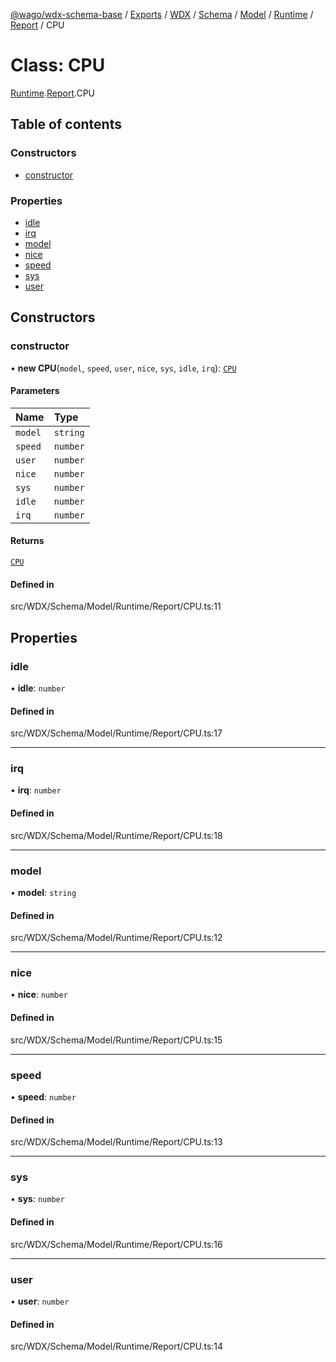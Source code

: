 [@wago/wdx-schema-base](../README.md) / [Exports](../modules.md) / [WDX](../modules/WDX.md) / [Schema](../modules/WDX.Schema.md) / [Model](../modules/WDX.Schema.Model.md) / [Runtime](../modules/WDX.Schema.Model.Runtime.md) / [Report](../modules/WDX.Schema.Model.Runtime.Report.md) / CPU

# Class: CPU

[Runtime](../modules/WDX.Schema.Model.Runtime.md).[Report](../modules/WDX.Schema.Model.Runtime.Report.md).CPU

## Table of contents

### Constructors

- [constructor](WDX.Schema.Model.Runtime.Report.CPU.md#constructor)

### Properties

- [idle](WDX.Schema.Model.Runtime.Report.CPU.md#idle)
- [irq](WDX.Schema.Model.Runtime.Report.CPU.md#irq)
- [model](WDX.Schema.Model.Runtime.Report.CPU.md#model)
- [nice](WDX.Schema.Model.Runtime.Report.CPU.md#nice)
- [speed](WDX.Schema.Model.Runtime.Report.CPU.md#speed)
- [sys](WDX.Schema.Model.Runtime.Report.CPU.md#sys)
- [user](WDX.Schema.Model.Runtime.Report.CPU.md#user)

## Constructors

### constructor

• **new CPU**(`model`, `speed`, `user`, `nice`, `sys`, `idle`, `irq`): [`CPU`](WDX.Schema.Model.Runtime.Report.CPU.md)

#### Parameters

| Name | Type |
| :------ | :------ |
| `model` | `string` |
| `speed` | `number` |
| `user` | `number` |
| `nice` | `number` |
| `sys` | `number` |
| `idle` | `number` |
| `irq` | `number` |

#### Returns

[`CPU`](WDX.Schema.Model.Runtime.Report.CPU.md)

#### Defined in

src/WDX/Schema/Model/Runtime/Report/CPU.ts:11

## Properties

### idle

• **idle**: `number`

#### Defined in

src/WDX/Schema/Model/Runtime/Report/CPU.ts:17

___

### irq

• **irq**: `number`

#### Defined in

src/WDX/Schema/Model/Runtime/Report/CPU.ts:18

___

### model

• **model**: `string`

#### Defined in

src/WDX/Schema/Model/Runtime/Report/CPU.ts:12

___

### nice

• **nice**: `number`

#### Defined in

src/WDX/Schema/Model/Runtime/Report/CPU.ts:15

___

### speed

• **speed**: `number`

#### Defined in

src/WDX/Schema/Model/Runtime/Report/CPU.ts:13

___

### sys

• **sys**: `number`

#### Defined in

src/WDX/Schema/Model/Runtime/Report/CPU.ts:16

___

### user

• **user**: `number`

#### Defined in

src/WDX/Schema/Model/Runtime/Report/CPU.ts:14
